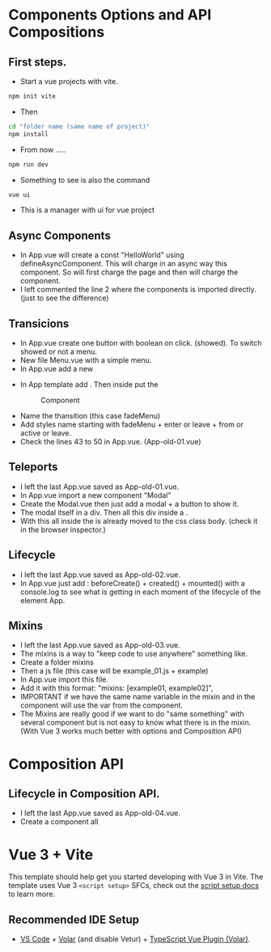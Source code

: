 # Components Options and API Compositions

## First steps.
- Start a vue projects with vite.
```sh
npm init vite
```
- Then 
```sh
cd "folder name (same name of project)"
npm install
```
- From now .....
```sh
npm run dev
```
- Something to see is also the command
```sh
vue ui
```
- This is a manager with ui for vue project

## Async Components
- In App.vue will create a const "HelloWorld" using defineAsyncComponent. This will charge in an async way this component. So will first charge the page and then will charge the component.
- I left commented the line 2 where the components is imported directly. (just to see the difference)

## Transicions
- In App.vue create one button with boolean on click. (showed). To switch showed or not a menu.
- New file Menu.vue with a simple menu.
- In App.vue add a new <Menu component with v-show="showed">
- In App template add <transition>. Then inside put the <Menu> Component
- Name the thansition (this case fadeMenu)
- Add styles name starting with fadeMenu + enter or leave + from or active or leave. 
- Check the lines 43 to 50 in App.vue. (App-old-01.vue)


## Teleports
- I left the last App.vue saved as App-old-01.vue.
- In App.vue import a new component "Modal"
- Create the Modal.vue then just add a modal + a button to show it.
- The modal itself in a div. Then all this div inside a <teleport to="body">.
- With this all inside the <teleports> is already moved to the css class body. (check it in the browser inspector.) 

## Lifecycle
- I left the last App.vue saved as App-old-02.vue.
- In App.vue just add : beforeCreate() + created() + mounted()  with a console.log to see what is getting in each moment of the lifecycle of the element App.

## Mixins
- I left the last App.vue saved as App-old-03.vue.
- The mixins is a way to "keep code to use anywhere" something like.
- Create a folder mixins
- Then a js file (this case will be example_01.js + example)
- In App.vue import this file.
- Add it with this format: "mixins: [example01, example02]",
- IMPORTANT if we have the same name variable in the mixin and in the component will use the var from the component.
- The Mixins are really good if we want to do "same something" with several component but is not easy to know what there is in the mixin. (With Vue 3 works much better with options and Composition API)


# Composition API
## Lifecycle in Composition API.
- I left the last App.vue saved as App-old-04.vue.
- Create a component all 










# Vue 3 + Vite

This template should help get you started developing with Vue 3 in Vite. The template uses Vue 3 `<script setup>` SFCs, check out the [script setup docs](https://v3.vuejs.org/api/sfc-script-setup.html#sfc-script-setup) to learn more.

## Recommended IDE Setup

- [VS Code](https://code.visualstudio.com/) + [Volar](https://marketplace.visualstudio.com/items?itemName=Vue.volar) (and disable Vetur) + [TypeScript Vue Plugin (Volar)](https://marketplace.visualstudio.com/items?itemName=Vue.vscode-typescript-vue-plugin).
